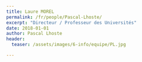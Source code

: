 ```yaml
---
title: Laure MOREL
permalink: /fr/people/Pascal-Lhoste/
excerpt: "Directeur / Professeur des Universités"
date: 2018-01-01
author: Pascal Lhoste
header:
  teaser: /assets/images/6-info/equipe/PL.jpg

---
```


